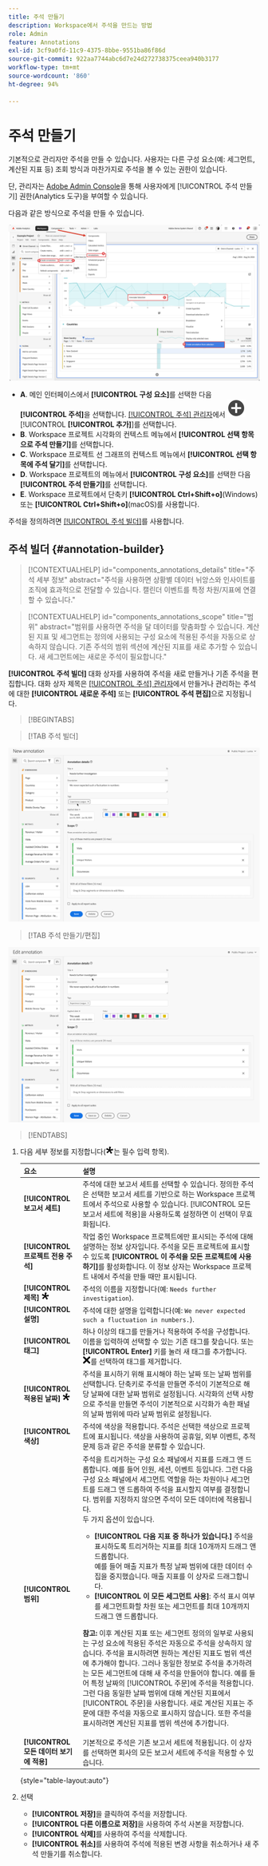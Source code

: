 ```yaml
---
title: 주석 만들기
description: Workspace에서 주석을 만드는 방법
role: Admin
feature: Annotations
exl-id: 3cf9a0fd-11c9-4375-8bbe-9551ba86f86d
source-git-commit: 922aa7744abc6d7e24d272738375ceea940b3177
workflow-type: tm+mt
source-wordcount: '860'
ht-degree: 94%

---
```


# 주석 만들기

기본적으로 관리자만 주석을 만들 수 있습니다. 사용자는 다른 구성 요소(예: 세그먼트, 계산된 지표 등) 조회 방식과 마찬가지로 주석을 볼 수 있는 권한이 있습니다.


단, 관리자는 [Adobe Admin Console](https://experienceleague.adobe.com/docs/analytics/admin/admin-console/permissions/analytics-tools.html?lang=ko)을 통해 사용자에게 [!UICONTROL 주석 만들기] 권한(Analytics 도구)을 부여할 수 있습니다.

다음과 같은 방식으로 주석을 만들 수 있습니다.

![주석 만들기](assets/create-annotation.png)

* **A**. 메인 인터페이스에서 **[!UICONTROL 구성 요소]**&#x200B;를 선택한 다음 **[!UICONTROL 주석]**&#x200B;을 선택합니다. [[!UICONTROL 주석] 관리자](/help/analyze/analysis-workspace/components/annotations/manage-annotations.md)에서 ![AddCircle](/help/assets/icons/AddCircle.svg) [!UICONTROL **[!UICONTROL 추가]**]를 선택합니다.
* **B**. Workspace 프로젝트 시각화의 컨텍스트 메뉴에서 **[!UICONTROL 선택 항목으로 주석 만들기]**&#x200B;를 선택합니다.
* **C**. Workspace 프로젝트 선 그래프의 컨텍스트 메뉴에서 **[!UICONTROL 선택 항목에 주석 달기]**&#x200B;를 선택합니다.
* **D**. Workspace 프로젝트의 메뉴에서 **[!UICONTROL 구성 요소]**&#x200B;를 선택한 다음 **[!UICONTROL 주석 만들기]**&#x200B;를 선택합니다.
* **E**.  Workspace 프로젝트에서 단축키 **[!UICONTROL Ctrl+Shift+o]**(Windows) 또는 **[!UICONTROL Ctrl+Shift+o]**(macOS)를 사용합니다.

주석을 정의하려면 [[!UICONTROL 주석 빌더]](#annotation-builder)를 사용합니다.



## 주석 빌더 {#annotation-builder}

>[!CONTEXTUALHELP]
>id="components_annotations_details"
>title="주석 세부 정보"
>abstract="주석을 사용하면 상황별 데이터 뉘앙스와 인사이트를 조직에 효과적으로 전달할 수 있습니다. 캘린더 이벤트를 특정 차원/지표에 연결할 수 있습니다."

>[!CONTEXTUALHELP]
>id="components_annotations_scope"
>title="범위"
>abstract="범위를 사용하면 주석을 달 데이터를 맞춤화할 수 있습니다. 계산된 지표 및 세그먼트는 정의에 사용되는 구성 요소에 적용된 주석을 자동으로 상속하지 않습니다. 기존 주석의 범위 섹션에 계산된 지표를 새로 추가할 수 있습니다. 새 세그먼트에는 새로운 주석이 필요합니다."



**[!UICONTROL 주석 빌더]** 대화 상자를 사용하여 주석을 새로 만들거나 기존 주석을 편집합니다. 대화 상자 제목은 [[!UICONTROL 주석] 관리자](/help/analyze/analysis-workspace/components/annotations/manage-annotations.md)에서 만들거나 관리하는 주석에 대한 **[!UICONTROL 새로운 주석]** 또는 **[!UICONTROL 주석 편집]**&#x200B;으로 지정됩니다.


>[!BEGINTABS]

>[!TAB 주석 빌더]

![다음 섹션에 설명된 필드와 옵션을 보여 주는 주석 세부 정보 창입니다.](assets/annotation-builder.png)

>[!TAB 주석 만들기/편집]

![다음 섹션에 설명된 필드와 옵션을 보여 주는 주석 세부 정보 창입니다.](assets/create-edit-annotation.png)

>[!ENDTABS]

1. 다음 세부 정보를 지정합니다(![필수](/help/assets/icons/Required.svg)는 필수 입력 항목).

   | 요소 | 설명 |
   | --- | --- |
   | **[!UICONTROL 보고서 세트]** | 주석에 대한 보고서 세트를 선택할 수 있습니다. 정의한 주석은 선택한 보고서 세트를 기반으로 하는 Workspace 프로젝트에서 주석으로 사용할 수 있습니다. [!UICONTROL 모든 보고서 세트에 적용]을 사용하도록 설정하면 이 선택이 무효화됩니다. |
   | **[!UICONTROL 프로젝트 전용 주석]** | 작업 중인 Workspace 프로젝트에만 표시되는 주석에 대해 설명하는 정보 상자입니다. 주석을 모든 프로젝트에 표시할 수 있도록 **[!UICONTROL 이 주석을 모든 프로젝트에 사용하기]**&#x200B;를 활성화합니다. 이 정보 상자는 Workspace 프로젝트 내에서 주석을 만들 때만 표시됩니다. |
   | **[!UICONTROL 제목]** ![필수](/help/assets/icons/Required.svg) | 주석의 이름을 지정합니다(예: `Needs further investigation`). |
   | **[!UICONTROL 설명]** | 주석에 대한 설명을 입력합니다(예: `We never expected such a fluctuation in numbers.`). |
   | **[!UICONTROL 태그]** | 하나 이상의 태그를 만들거나 적용하여 주석을 구성합니다. 이름을 입력하여 선택할 수 있는 기존 태그를 찾습니다. 또는 **[!UICONTROL Enter]** 키를 눌러 새 태그를 추가합니다. ![CrossSize75](/help/assets/icons/CrossSize75.svg)를 선택하여 태그를 제거합니다. |
   | **[!UICONTROL 적용된 날짜]** ![필수](/help/assets/icons/Required.svg) | 주석을 표시하기 위해 표시해야 하는 날짜 또는 날짜 범위를 선택합니다. 단축키로 주석을 만들면 주석이 기본적으로 해당 날짜에 대한 날짜 범위로 설정됩니다. 시각화의 선택 사항으로 주석을 만들면 주석이 기본적으로 시각화가 속한 패널의 날짜 범위에 따라 날짜 범위로 설정됩니다. |
   | **[!UICONTROL 색상]** | 주석에 색상을 적용합니다. 주석은 선택한 색상으로 프로젝트에 표시됩니다. 색상을 사용하여 공휴일, 외부 이벤트, 추적 문제 등과 같은 주석을 분류할 수 있습니다. |
   | **[!UICONTROL 범위]** | 주석을 트리거하는 구성 요소 패널에서 지표를 드래그 앤 드롭합니다. 예를 들어 인원, 세션, 이벤트 등입니다. 그런 다음 구성 요소 패널에서 세그먼트 역할을 하는 차원이나 세그먼트를 드래그 앤 드롭하여 주석을 표시할지 여부를 결정합니다. 범위를 지정하지 않으면 주석이 모든 데이터에 적용됩니다. <br/>두 가지 옵션이 있습니다.<ul><li>**[!UICONTROL 다음 지표 중 하나가 있습니다.]** 주석을 표시하도록 트리거하는 지표를 최대 10개까지 드래그 앤 드롭합니다.<br/>예를 들어 매출 지표가 특정 날짜 범위에 대한 데이터 수집을 중지했습니다. 매출 지표를 이 상자로 드래그합니다.</li><li>**[!UICONTROL 이 모든 세그먼트 사용]**: 주석 표시 여부를 세그먼트화할 차원 또는 세그먼트를 최대 10개까지 드래그 앤 드롭합니다.</li></ul><p><p>**참고:** 이후 계산된 지표 또는 세그먼트 정의의 일부로 사용되는 구성 요소에 적용된 주석은 자동으로 주석을 상속하지 않습니다. 주석을 표시하려면 원하는 계산된 지표도 범위 섹션에 추가해야 합니다. 그러나 동일한 정보로 주석을 추가하려는 모든 세그먼트에 대해 새 주석을 만들어야 합니다. 예를 들어 특정 날짜의 [!UICONTROL 주문]에 주석을 적용합니다. 그런 다음 동일한 날짜 범위에 대해 계산된 지표에서 [!UICONTROL 주문]을 사용합니다. 새로 계산된 지표는 주문에 대한 주석을 자동으로 표시하지 않습니다. 또한 주석을 표시하려면 계산된 지표를 범위 섹션에 추가합니다. |
   | **[!UICONTROL 모든 데이터 보기에 적용]** | 기본적으로 주석은 기존 보고서 세트에 적용됩니다. 이 상자를 선택하면 회사의 모든 보고서 세트에 주석을 적용할 수 있습니다. |

   {style="table-layout:auto"}

1. 선택
   * **[!UICONTROL 저장]**&#x200B;을 클릭하여 주석을 저장합니다.
   * **[!UICONTROL 다른 이름으로 저장]**&#x200B;을 사용하여 주석 사본을 저장합니다.
   * **[!UICONTROL 삭제]**&#x200B;를 사용하여 주석을 삭제합니다.
   * **[!UICONTROL 취소]**&#x200B;를 사용하여 주석에 적용된 변경 사항을 취소하거나 새 주석 만들기를 취소합니다.
